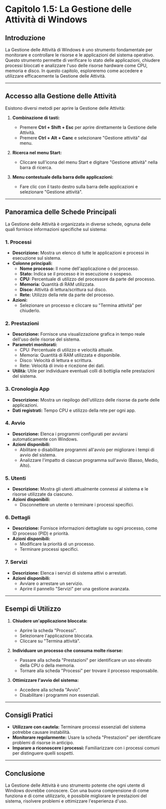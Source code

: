# Capitolo 1.5: La Gestione delle Attività di Windows

## Introduzione
La Gestione delle Attività di Windows è uno strumento fondamentale per monitorare e controllare le risorse e le applicazioni del sistema operativo. Questo strumento permette di verificare lo stato delle applicazioni, chiudere processi bloccati e analizzare l'uso delle risorse hardware come CPU, memoria e disco. In questo capitolo, esploreremo come accedere e utilizzare efficacemente la Gestione delle Attività.

---

## Accesso alla Gestione delle Attività
Esistono diversi metodi per aprire la Gestione delle Attività:

1. **Combinazione di tasti:**
   - Premere **Ctrl + Shift + Esc** per aprire direttamente la Gestione delle Attività.
   - Premere **Ctrl + Alt + Canc** e selezionare "Gestione attività" dal menu.

2. **Ricerca nel menu Start:**
   - Cliccare sull'icona del menu Start e digitare "Gestione attività" nella barra di ricerca.

3. **Menu contestuale della barra delle applicazioni:**
   - Fare clic con il tasto destro sulla barra delle applicazioni e selezionare "Gestione attività".

---

## Panoramica delle Schede Principali
La Gestione delle Attività è organizzata in diverse schede, ognuna delle quali fornisce informazioni specifiche sul sistema:

### 1. **Processi**
- **Descrizione:** Mostra un elenco di tutte le applicazioni e processi in esecuzione sul sistema.
- **Colonne principali:**
  - **Nome processo:** Il nome dell'applicazione o del processo.
  - **Stato:** Indica se il processo è in esecuzione o sospeso.
  - **CPU:** Percentuale di utilizzo del processore da parte del processo.
  - **Memoria:** Quantità di RAM utilizzata.
  - **Disco:** Attività di lettura/scrittura sul disco.
  - **Rete:** Utilizzo della rete da parte del processo.
- **Azioni:**
  - Selezionare un processo e cliccare su "Termina attività" per chiuderlo.

### 2. **Prestazioni**
- **Descrizione:** Fornisce una visualizzazione grafica in tempo reale dell'uso delle risorse del sistema.
- **Parametri monitorati:**
  - CPU: Percentuale di utilizzo e velocità attuale.
  - Memoria: Quantità di RAM utilizzata e disponibile.
  - Disco: Velocità di lettura e scrittura.
  - Rete: Velocità di invio e ricezione dei dati.
- **Utilità:** Utile per individuare eventuali colli di bottiglia nelle prestazioni del sistema.

### 3. **Cronologia App**
- **Descrizione:** Mostra un riepilogo dell'utilizzo delle risorse da parte delle applicazioni.
- **Dati registrati:** Tempo CPU e utilizzo della rete per ogni app.

### 4. **Avvio**
- **Descrizione:** Elenca i programmi configurati per avviarsi automaticamente con Windows.
- **Azioni disponibili:**
  - Abilitare o disabilitare programmi all'avvio per migliorare i tempi di avvio del sistema.
  - Analizzare l'impatto di ciascun programma sull'avvio (Basso, Medio, Alto).

### 5. **Utenti**
- **Descrizione:** Mostra gli utenti attualmente connessi al sistema e le risorse utilizzate da ciascuno.
- **Azioni disponibili:**
  - Disconnettere un utente o terminare i processi specifici.

### 6. **Dettagli**
- **Descrizione:** Fornisce informazioni dettagliate su ogni processo, come ID processo (PID) e priorità.
- **Azioni disponibili:**
  - Modificare la priorità di un processo.
  - Terminare processi specifici.

### 7. **Servizi**
- **Descrizione:** Elenca i servizi di sistema attivi o arrestati.
- **Azioni disponibili:**
  - Avviare o arrestare un servizio.
  - Aprire il pannello "Servizi" per una gestione avanzata.

---

## Esempi di Utilizzo
1. **Chiudere un'applicazione bloccata:**
   - Aprire la scheda "Processi".
   - Selezionare l'applicazione bloccata.
   - Cliccare su "Termina attività".

2. **Individuare un processo che consuma molte risorse:**
   - Passare alla scheda "Prestazioni" per identificare un uso elevato della CPU o della memoria.
   - Tornare alla scheda "Processi" per trovare il processo responsabile.

3. **Ottimizzare l'avvio del sistema:**
   - Accedere alla scheda "Avvio".
   - Disabilitare i programmi non essenziali.

---

## Consigli Pratici
- **Utilizzare con cautela:** Terminare processi essenziali del sistema potrebbe causare instabilità.
- **Monitorare regolarmente:** Usare la scheda "Prestazioni" per identificare problemi di risorse in anticipo.
- **Imparare a riconoscere i processi:** Familiarizzare con i processi comuni per distinguere quelli sospetti.

---

## Conclusione
La Gestione delle Attività è uno strumento potente che ogni utente di Windows dovrebbe conoscere. Con una buona comprensione di come funziona e di come utilizzarlo, è possibile migliorare le prestazioni del sistema, risolvere problemi e ottimizzare l'esperienza d'uso.

